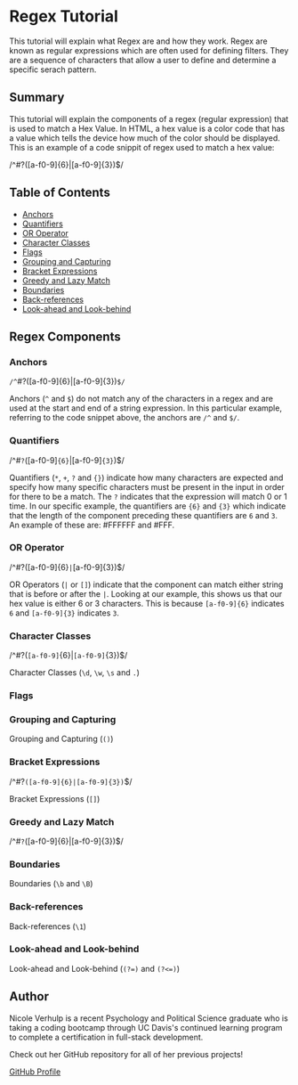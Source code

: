 # Regex Tutorial

This tutorial will explain what Regex are and how they work. Regex are known as regular expressions which are often used for defining filters. They are a sequence of characters that allow a user to define and determine a specific serach pattern.

## Summary

This tutorial will explain the components of a regex (regular expression) that is used to match a Hex Value. In HTML, a hex value is a color code that has a value which tells the device how much of the color should be displayed. This is an example of a code snippit of regex used to match a hex value: 

/^#?([a-f0-9]{6}|[a-f0-9]{3})$/

## Table of Contents

- [Anchors](#anchors)
- [Quantifiers](#quantifiers)
- [OR Operator](#or-operator)
- [Character Classes](#character-classes)
- [Flags](#flags)
- [Grouping and Capturing](#grouping-and-capturing)
- [Bracket Expressions](#bracket-expressions)
- [Greedy and Lazy Match](#greedy-and-lazy-match)
- [Boundaries](#boundaries)
- [Back-references](#back-references)
- [Look-ahead and Look-behind](#look-ahead-and-look-behind)

## Regex Components

### Anchors

`/^`#?([a-f0-9]{6}|[a-f0-9]{3})`$/`

Anchors (`^` and `$`) do not match any of the characters in a regex and are used at the start and end of a string expression. In this particular example, referring to the code snippet above, the anchors are `/^` and `$/`.

### Quantifiers

/^#`?`([a-f0-9]`{6}`|[a-f0-9]`{3}`)$/

Quantifiers  (`*`, `+`, `?` and `{}`) indicate how many characters are expected and specify how many specific characters must be present in the input in order for there to be a match. The `?` indicates that the expression will match 0 or 1 time. In our specific example, the quantifiers are `{6}` and `{3}` which indicate that the length of the component preceding these quantifiers are `6` and `3`. An example of these are: #FFFFFF and #FFF.

### OR Operator

/^#?([a-f0-9]{6}`|`[a-f0-9]{3})$/

OR Operators (`|` or `[]`) indicate that the component can match either string that is before or after the `|`. Looking at our example, this shows us that our hex value is either 6 or 3 characters. This is because `[a-f0-9]{6}` indicates `6` and `[a-f0-9]{3}` indicates `3`. 

### Character Classes

/^#?(`[a-f0-9]`{6}|`[a-f0-9]`{3})$/

Character Classes (`\d`, `\w`, `\s` and `.`)

### Flags

### Grouping and Capturing

Grouping and Capturing (`()`)

### Bracket Expressions

/^#?`([a-f0-9]{6}|[a-f0-9]{3})`$/

Bracket Expressions (`[]`)

### Greedy and Lazy Match

/^#`?`([a-f0-9]{6}|[a-f0-9]{3})$/

### Boundaries

Boundaries (`\b` and `\B`)

### Back-references

Back-references (`\1`)

### Look-ahead and Look-behind

Look-ahead and Look-behind (`(?=)` and `(?<=)`)

## Author

Nicole Verhulp is a recent Psychology and Political Science graduate who is taking a coding bootcamp through UC Davis's continued learning program to complete a certification in full-stack development.

Check out her GitHub repository for all of her previous projects!

[GitHub Profile](https://github.com/nverhulp)
